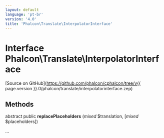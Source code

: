 ```yaml
---
layout: default
language: 'pt-br'
version: '4.0'
title: 'Phalcon\Translate\InterpolatorInterface'
---
```


# Interface **Phalcon\Translate\InterpolatorInterface**

[Source on GitHub](https://github.com/phalcon/cphalcon/tree/v{{ page.version }}.0/phalcon/translate/interpolatorinterface.zep)

## Methods

abstract public **replacePlaceholders** (*mixed* $translation, [*mixed* $placeholders])

...